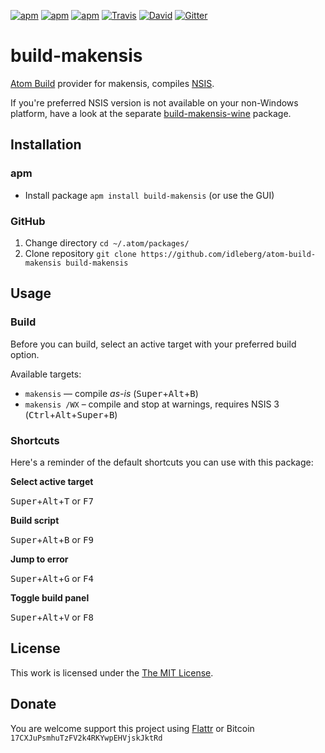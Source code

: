 [![apm](https://img.shields.io/apm/l/build-makensis.svg?style=flat-square)](https://atom.io/packages/build-makensis)
[![apm](https://img.shields.io/apm/v/build-makensis.svg?style=flat-square)](https://atom.io/packages/build-makensis)
[![apm](https://img.shields.io/apm/dm/build-makensis.svg?style=flat-square)](https://atom.io/packages/build-makensis)
[![Travis](https://img.shields.io/travis/idleberg/atom-build-makensis.svg?style=flat-square)](https://travis-ci.org/idleberg/atom-build-makensis)
[![David](https://img.shields.io/david/dev/idleberg/atom-build-makensis.svg?style=flat-square)](https://david-dm.org/idleberg/atom-build-makensis#info=dependencies)
[![Gitter](https://img.shields.io/badge/chat-Gitter-ff69b4.svg?style=flat-square)](https://gitter.im/NSIS-Dev/Atom)

# build-makensis

[Atom Build](https://atombuild.github.io/) provider for makensis, compiles [NSIS](https://nsis.sourceforge.net).

If you're preferred NSIS version is not available on your non-Windows platform, have a look at the separate [build-makensis-wine](https://atom.io/packages/build-makensis-wine) package.

## Installation

### apm

* Install package `apm install build-makensis` (or use the GUI)

### GitHub

1. Change directory `cd ~/.atom/packages/`
2. Clone repository `git clone https://github.com/idleberg/atom-build-makensis build-makensis`

## Usage

### Build

Before you can build, select an active target with your preferred build option.

Available targets:

* `makensis` — compile *as-is* (<kbd>Super</kbd>+<kbd>Alt</kbd>+<kbd>B</kbd>)
* `makensis /WX` – compile and stop at warnings, requires NSIS 3 (<kbd>Ctrl</kbd>+<kbd>Alt</kbd>+<kbd>Super</kbd>+<kbd>B</kbd>)

### Shortcuts

Here's a reminder of the default shortcuts you can use with this package:

**Select active target**

<kbd>Super</kbd>+<kbd>Alt</kbd>+<kbd>T</kbd> or <kbd>F7</kbd>

**Build script**

<kbd>Super</kbd>+<kbd>Alt</kbd>+<kbd>B</kbd> or <kbd>F9</kbd>

**Jump to error**

<kbd>Super</kbd>+<kbd>Alt</kbd>+<kbd>G</kbd> or <kbd>F4</kbd>

**Toggle build panel**

<kbd>Super</kbd>+<kbd>Alt</kbd>+<kbd>V</kbd> or <kbd>F8</kbd>

## License

This work is licensed under the [The MIT License](LICENSE.md).

## Donate

You are welcome support this project using [Flattr](https://flattr.com/submit/auto?user_id=idleberg&url=https://github.com/idleberg/atom-build-makensis) or Bitcoin `17CXJuPsmhuTzFV2k4RKYwpEHVjskJktRd`